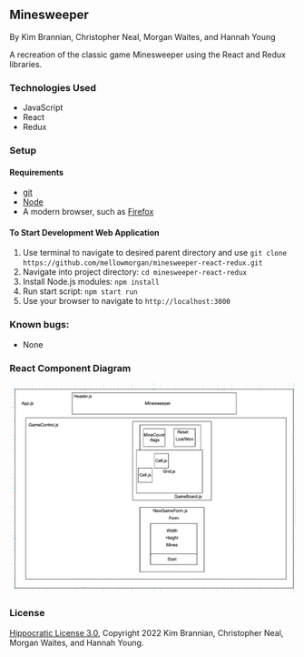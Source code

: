 ## Minesweeper

By Kim Brannian, Christopher Neal, Morgan Waites, and Hannah Young

A recreation of the classic game Minesweeper using the React and Redux libraries.

### Technologies Used

- JavaScript
- React
- Redux

### Setup

#### Requirements

* [git](https://git-scm.com)
* [Node](https://nodejs.org/en/download/)
* A modern browser, such as [Firefox](https://www.mozilla.org/en-US/firefox/new/)

#### To Start Development Web Application

1. Use terminal to navigate to desired parent directory and use `git clone https://github.com/mellowmorgan/minesweeper-react-redux.git`
2. Navigate into project directory: `cd minesweeper-react-redux`
3. Install Node.js modules: `npm install`
4. Run start script: `npm start run`
5. Use your browser to navigate to `http://localhost:3000`

### Known bugs:

* None

### React Component Diagram

![Screenshot of React component diagram](./src/img/diagram.png)

### License

[Hippocratic License 3.0](https://github.com/mellowmorgan/minesweeper-react-redux/blob/main/LICENSE.md), Copyright 2022 Kim Brannian, Christopher Neal, Morgan Waites, and Hannah Young.
